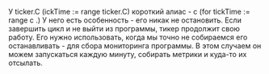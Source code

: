 У  ticker.C (ickTime := range ticker.C) короткий алиас - c (for tickTime := range c .)
У него есть особенность - его никак не остановить. Если завершить цикл и не выйти из программы, тикер продолжит свою работу. Его нужно использовать, когда мы точно не собираемся его останавливать - для сбора мониторинга программы. В этом случаем он можем запускаться каждую минуту, собирать метрики и куда-то их отсылать.